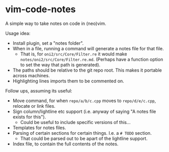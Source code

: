 # vim-code-notes

A simple way to take notes on code in (neo)vim.

Usage idea:

 - Install plugin, set a "notes folder".
 - When in a file, running a command will generate a notes file for that file.
    - That is, for `oni2/src/Core/Filter.re` it would make
        `notes/oni2/src/Core/Filter.re.md`. (Perhaps have a function option to set the
        way that path is generated).
 - The paths should be relative to the git repo root. This makes it portable across
     machines.
 - Highlighting lines imports them to be commented on.

Follow ups, assuming its useful:

 - Move command, for when `repo/a/b/c.cpp` moves to `repo/d/e/c.cpp`, relocate or link
     files.
 - Sign column/lightline etc support (i.e. anyway of saying "A notes file exists for
     this").
     - Could be useful to include specific versions of this...
 - Templates for notes files.
 - Parsing of certain sections for certain things. I.e. a `# TODO` section.
    -  That could be parsed out to be apart of the lightline support.
 - Index file, to contain the full contents of the notes.
